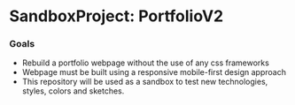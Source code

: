 # SandboxProject: PortfolioV2

### Goals
* Rebuild a portfolio webpage without the use of any css frameworks
* Webpage must be built using a responsive mobile-first design approach
* This repository will be used as a sandbox to test new technologies, styles, colors and sketches.

